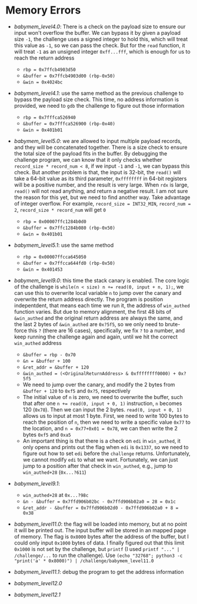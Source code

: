 # Memory Errors
- *babymem_level4.0*: There is a check on the payload size to ensure our input won't overflow the buffer. We can bypass it by given a payload size `-1`, the challenge uses a signed integer to hold this, which will treat this value as `-1`, so we can pass the check. But for the `read` function, it will treat `-1` as an unsigned integer `0xff...fff`, which is enough for us to reach the return address
    - `rbp = 0x7ffcb4903d50`
    - `&buffer = 0x7ffcb4903d00 (rbp-0x50)`
    - `&win = 0x4024bc`
- *babymem_level4.1*: use the same method as the previous challenge to bypass the payload size check. This time, no address information is provided, we need to `gdb` the challenge to figure out those information
    - `rbp = 0x7fffca526940`
    - `&buffer = 0x7fffca526900 (rbp-0x40)`
    - `&win = 0x401b01`
- *babymem_level5.0*: we are allowed to input multiple payload records, and they will be concatenated together. There is a size check to ensure the total size of the payload fits in the buffer. By debugging the challenge program, we can know that it only checks whether `record_size * record_num < 8`, if we input `-1` and `-1`, we can bypass this check. But another problem is that, the input is 32-bit, the `read()` will take a 64-bit value as its third parameter, `0xffffffff` in 64-bit registers will be a positive number, and the result is very large. When `rdx` is large, `read()` will not read anything, and return a negative result. I am not sure the reason for this yet, but we need to find another way. Take advantage of integer overflow. For example, `record_size = INT32_MIN`, `record_num = 2`, `record_size * record_num` will get `0`
    - `rbp = 0x00007ffc1284b0d0`
    - `&buffer = 0x7ffc1284b080 (rbp-0x50)`
    - `&win = 0x401b01`   
- *babymem_level5.1*: use the same method
    - `rbp = 0x00007ffcca645050`
    - `&buffer = 0x7ffcca644fd0 (rbp-0x50)`
    - `&win = 0x401453`

- *babymem_level9.0*: this time the stack canary is enabled. The core logic of the challenge is `while(n < size) n += read(0, input + n, 1);`, we can use this to overwrite local variable `n` to jump over the canary and overwrite the return address directly. The program is position indepentdent, that means each time we run it, the address of `win_authed` function varies. But due to memory alignment, the first 48 bits of `&win_authed` and the original return address are always the same, and the last 2 bytes of `&win_authed` are `0x?5f5`, so we only need to brute-force this `?` (there are 16 cases), specifically, we fix `?` to a number, and keep running the challenge again and again, until we hit the correct `win_authed` address
    - `&buffer = rbp - 0x70`
    - `&n = &buffer + 100`
    - `&ret_addr = &buffer + 120`
    - `&win_authed = (<OriginalReturnAddress> & 0xffffffff0000) + 0x?5f5`
    - We need to jump over the canary, and modify the 2 bytes from `&buffer + 120` to `0xf5` and `0x?5`, respectively
    - The initial value of `n` is zero, we need to overwrite the buffer, such that after one `n += read(0, input + 0, 1)` instruction, `n` becomes 120 (`0x78`). Then we can input the 2 bytes. `read(0, input + 0, 1)` allows us to input at most 1 byte. First, we need to write 100 bytes to reach the position of `n`, then we need to write a specific value `0x77` to the location, and `n = 0x77+0x01 = 0x78`, we can then write the 2 bytes `0xf5` and `0xa5`
    - An important thing is that there is a check on `edi` in `win_authed`, it only opens and prints out the flag when `edi` is `0x1337`, so we need to figure out how to set `edi` before the `challenge` returns. Unfortunately, we cannot modify `edi` to what we want. Fortunately, we can just jump to a position after that check in `win_authed`, e.g., jump to `win_authed+28` (`0x...?611`)
- *babymem_level9.1*: 
    - `win_authed+28` at `0x...?98c`
    - `&n - &buffer = 0x7ffd906b02bc - 0x7ffd906b02a0 = 28 = 0x1c`
    - `&ret_addr - &buffer = 0x7ffd906b02d0 - 0x7ffd906b02a0 + 8 = 0x38`
- *babymem_level11.0*: the flag will be loaded into memory, but at no point it will be printed out. The input buffer will be stored in an mapped page of memory. The flag is `0x8000` bytes after the address of the buffer, but I could only input `0x1000` bytes of data. I finally figured out that this limit `0x1000` is not set by the challenge, but `printf` (I used `printf "..." | /challenge/...` to run the challenge). Use `(echo "32768"; python3 -c "print('a' * 0x8000)") | /challenge/babymem_level11.0`
- *babymem_level11.1*: debug the program to get the address information
- *babymem_level12.0*
- *babymem_level12.1*